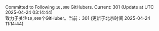 Committed to Following `10,000` GitHubers. Current: <!-- FOLLOWING_COUNT -->301<!-- FOLLOWING_COUNT --> (Update at UTC <!-- LAST_UPDATED -->2025-04-24 03:14:44<!-- LAST_UPDATED -->)<br>
致力于关注`10,000`个GitHuber。当前：<!-- FOLLOWING_COUNT -->301<!-- FOLLOWING_COUNT --> (更新于北京时间 <!-- LAST_UPDATED_CST -->2025-04-24 11:14:44<!-- LAST_UPDATED_CST -->)
